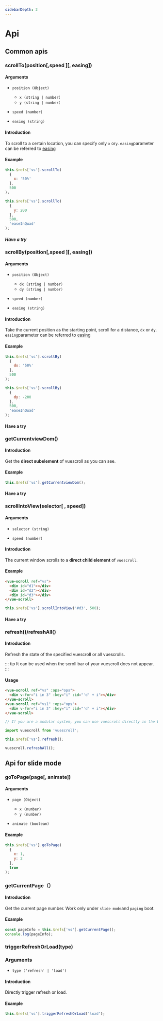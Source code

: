 ```yaml
---
sidebarDepth: 2
---
```


# Api

## Common apis

### scrollTo(position[,speed ][, easing])

#### Arguments

- `position (Object)`

  - `x (string | number)`
  - `y (string | number)`

- `speed (number)`
- `easing (string)`

#### Introduction

To scroll to a certain location, you can specify only `x` or`y`. `easing`parameter can be referred to [easing](configuration.html#easing)

#### Example

```javascript
this.$refs['vs'].scrollTo(
  {
    x: '50%'
  },
  500
);

this.$refs['vs'].scrollTo(
  {
    y: 200
  },
  500,
  'easeInQuad'
);
```

##### Have a try

<Api-ScrollTo />

### scrollBy(position[,speed ][, easing])

#### Arguments

- `position (Object)`

  - `dx (string | number)`
  - `dy (string | number)`

- `speed (number)`
- `easing (string)`

#### Introduction

Take the current position as the starting point, scroll for a distance, `dx` or `dy`. `easing`parameter can be referred to [easing](configuration.html#easing)

#### Example

```javascript
this.$refs['vs'].scrollBy(
  {
    dx: '50%'
  },
  500
);

this.$refs['vs'].scrollBy(
  {
    dy: -200
  },
  500,
  'easeInQuad'
);
```

#### Have a try

<Api-ScrollBy />

### getCurrentviewDom()

#### Introduction

Get the **direct subelement** of vuescroll as you can see.

#### Example

```javascript
this.$refs['vs'].getCurrentviewDom();
```

#### Have a try

<Api-GetCurrentviewDom lang="zh"/>

### scrollIntoView(selector[ , speed])

#### Arguments

- `selector (string)`

- `speed (number)`

#### Introduction

The current window scrolls to a **direct child element** of `vuescroll`.

#### Example

```html
<vue-scroll ref="vs">
  <div id="d1"></div>
  <div id="d2"></div>
  <div id="d3"></div>
</vue-scroll>
```

```javascript
this.$refs['vs'].scrollIntoView('#d3', 500);
```

#### Have a try

<Api-ScrollIntoView lang="zh"/>

### refresh()/refreshAll()

#### Introduction

Refresh the state of the specified vuescroll or all vuescrolls.

::: tip
It can be used when the scroll bar of your vuescroll does not appear.
:::

#### Usage

```html
<vue-scroll ref="vs" :ops="ops">
  <div v-for="i in 3" :key="i" :id="'d' + i"></div>
</vue-scroll>
<vue-scroll ref="vs1" :ops="ops">
  <div v-for="i in 3" :key="i" :id="'d' + i"></div>
</vue-scroll>
```

```javascript
// If you are a modular system, you can use vuescroll directly in the browser.

import vuescroll from 'vuescroll';

this.$refs['vs'].refresh();

vuescroll.refreshAll();
```

## Api for slide mode

### goToPage(page[, animate])

#### Arguments

- `page (Object)`

  - `x (number)`
  - `y (number)`

- `animate (boolean)`

#### Example

```javascript
this.$refs['vs'].goToPage(
  {
    x: 1,
    y: 2
  },
  true
);
```

### getCurrentPage（）

#### Introduction

Get the current page number. Work only under `slide mode`and `paging` boot.

#### Example

```javascript
const pageInfo = this.$refs['vs'].getCurrentPage();
console.log(pageInfo);
```

### triggerRefreshOrLoad(type)

### Arguments

- `type ('refresh' | 'load')`

#### Introduction

Directly trigger refresh or load.

#### Example

```javascript
this.$refs['vs'].triggerRefreshOrLoad('load');
```
